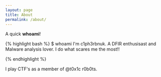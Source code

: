 ```yaml
---
layout: page
title: About 
permalink: /about/
---
```


 A quick **whoami**!

 {% highlight bash %}
    $ whoami
        I'm c1ph3rbnuk. A DFIR enthusisast and Malware analysis lover. I do what scares me the most!!

{% endhighlight %}

I play CTF's as a member of @t0x1c r0b0ts.
